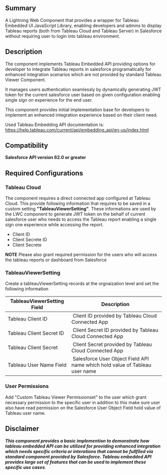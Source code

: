 ## Summary

A Lightning Web Component that provides a wrapper for Tableau Embedded UI JavaScript Library, enabling developers and admins to display Tableau reports (both from Tableau Cloud and Tableau Server) in Salesforce without requiring user to login into tableau environment.  


## Description

The component implements Tableau Embedded API providing options for developer to integrate Tableau reports in salesforce programatically for enhanced integration scenarios which are not provided by standard Tableau Viewer Component.

It manages users authentication seamlessly by dynamically generating JWT token for the current salesforce user based on given configuration enabling single sign on experience for the end user.

This component provides initial implementation base for developers to implement an enhanced integration experience based on their client need.

Used Tableau Embedding API documentation is:
https://help.tableau.com/current/api/embedding_api/en-us/index.html


## Compatibility
**Salesforce API version 62.0 or greater** 

## Required Configurations

### Tableau Cloud
The component requires a direct connected app configured at Tableau Cloud. This provide following information that requires to be saved in a custom setting **"TableauViewerSetting"**. These informations are used by the LWC component to generate JWT token on the behalf of current salesforce user who needs to access the Tableau report enabling a single sign one experience while accessing the report. 

* Client ID
* Client Secrete ID
* Client Secrete

**NOTE** Please also grant required permission for the users who will access the tableau reports or dashboard from Salesforce

### TableauViewerSetting
Create a tableauViewerSetting records at the orgnaization level and set the following information

| TableauViewerSetting Field | Description |
|----------------------------|--------|
| Tableau Client ID | Client ID provided by Tableau Cloud Connected App | 
| Tableau Client Secret ID | Client Secret ID provided by Tableau Cloud Connected App | 
| Tableau Client Secret | Client Secret provided by Tableau Cloud Connected App | 
| Tableau User Name Field | Salesforce User Object Field API name which hold value of Tableau user name | 


### User Permissions

Add "Custom Tableau Viewer Permissionset" to the user which grant necessary permission to the specific user in addition to this make sure user also have read permission on the Salesforce User Object Field hold value of Tableau user name.


## Disclaimer

***This component provides a basic implemention to demonstrate how tableau embedded API can be utilized for providing enhanced integration which needs specific criteria or interations that cannot be fullfiled via standard component provided by Salesforce. Tableau embedded API provides large set of features that can be used to implement these specific use cases***. 
